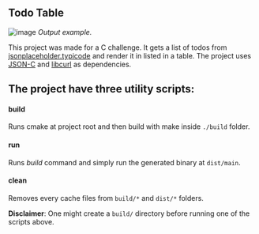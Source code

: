 Todo Table
------

![image](https://user-images.githubusercontent.com/28108272/82719956-5b9fbc80-9c85-11ea-88bb-2b1aa37278cc.png)
*Output example.*

This project was made for a C challenge. It gets a list of todos from [jsonplaceholder.typicode](https://jsonplaceholder.typicode.com/todos) and render it in listed in a table. The project uses [JSON-C](https://github.com/json-c/json-c) and [libcurl](https://curl.haxx.se/libcurl/) as dependencies.

The project have three utility scripts:
-----
#### build
Runs cmake at project root and then build with make inside `./build` folder.

#### run
Runs *build* command and simply run the generated binary at `dist/main`.

#### clean
Removes every cache files from `build/*` and `dist/*` folders.

**Disclaimer**: One might create a `build/` directory before running one of the scripts above.